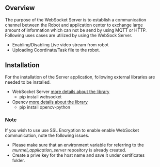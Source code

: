 ## Overview
The purpose of the WebSocket Server is to establish a communication channel between the Robot and application center to exchange large amount of information which can not be send by using MQTT or HTTP.	Following uses cases are utilized by using the WebSock Server.
- Enabling/Disabling Live video stream from robot
- Uploading Coordinate/Task file to the robot.
## Installation
For the installation of the Server application, following external libraries are needed to be installed.
- WebSocket Server [more details about the library](https://websockets.readthedocs.io/en/stable/intro.html)
  - pip install websocket
- Opencv [more details about the library](https://pypi.org/project/opencv-python/)
  - pip install opencv-python
### Note
If you wish to use use SSL Encryption to enable enable WebSocket communication, note the following issues.
- Please make sure that an environment variable for referring to the  *murmel_application_server* repository is already created.
- Create a prive key for the host name and save it under certificates folder.

